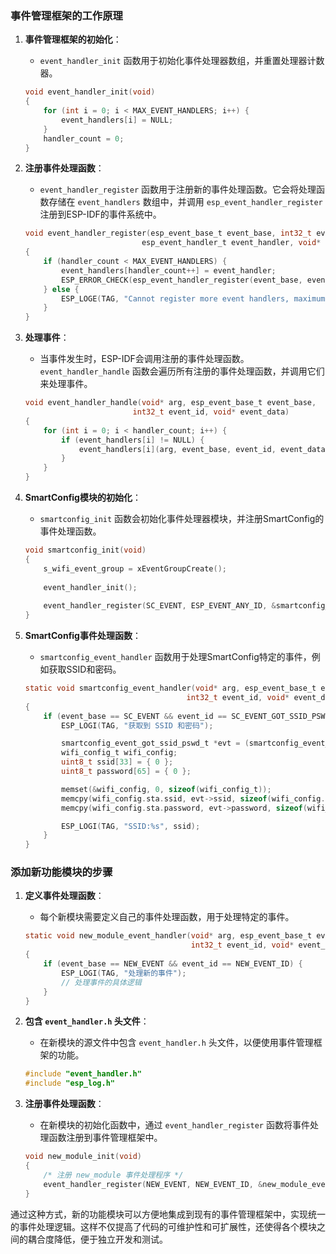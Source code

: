 ### 事件管理框架的工作原理

1. **事件管理框架的初始化**：
   - `event_handler_init` 函数用于初始化事件处理器数组，并重置处理器计数器。

   ```c
   void event_handler_init(void)
   {
       for (int i = 0; i < MAX_EVENT_HANDLERS; i++) {
           event_handlers[i] = NULL;
       }
       handler_count = 0;
   }
   ```

2. **注册事件处理函数**：
   - `event_handler_register` 函数用于注册新的事件处理函数。它会将处理函数存储在 `event_handlers` 数组中，并调用 `esp_event_handler_register` 注册到ESP-IDF的事件系统中。

   ```c
   void event_handler_register(esp_event_base_t event_base, int32_t event_id,
                             esp_event_handler_t event_handler, void* event_handler_arg)
   {
       if (handler_count < MAX_EVENT_HANDLERS) {
           event_handlers[handler_count++] = event_handler;
           ESP_ERROR_CHECK(esp_event_handler_register(event_base, event_id, event_handler, event_handler_arg));
       } else {
           ESP_LOGE(TAG, "Cannot register more event handlers, maximum reached");
       }
   }
   ```

3. **处理事件**：
   - 当事件发生时，ESP-IDF会调用注册的事件处理函数。`event_handler_handle` 函数会遍历所有注册的事件处理函数，并调用它们来处理事件。

   ```c
   void event_handler_handle(void* arg, esp_event_base_t event_base,
                           int32_t event_id, void* event_data)
   {
       for (int i = 0; i < handler_count; i++) {
           if (event_handlers[i] != NULL) {
               event_handlers[i](arg, event_base, event_id, event_data);
           }
       }
   }
   ```

4. **SmartConfig模块的初始化**：
   - `smartconfig_init` 函数会初始化事件处理器模块，并注册SmartConfig的事件处理函数。

   ```c
   void smartconfig_init(void)
   {
       s_wifi_event_group = xEventGroupCreate();
       
       event_handler_init();
       
       event_handler_register(SC_EVENT, ESP_EVENT_ANY_ID, &smartconfig_event_handler, NULL);
   }
   ```

5. **SmartConfig事件处理函数**：
   - `smartconfig_event_handler` 函数用于处理SmartConfig特定的事件，例如获取SSID和密码。

   ```c
   static void smartconfig_event_handler(void* arg, esp_event_base_t event_base,
                                       int32_t event_id, void* event_data)
   {
       if (event_base == SC_EVENT && event_id == SC_EVENT_GOT_SSID_PSWD) {
           ESP_LOGI(TAG, "获取到 SSID 和密码");

           smartconfig_event_got_ssid_pswd_t *evt = (smartconfig_event_got_ssid_pswd_t *)event_data;
           wifi_config_t wifi_config;
           uint8_t ssid[33] = { 0 };
           uint8_t password[65] = { 0 };

           memset(&wifi_config, 0, sizeof(wifi_config_t));
           memcpy(wifi_config.sta.ssid, evt->ssid, sizeof(wifi_config.sta.ssid));
           memcpy(wifi_config.sta.password, evt->password, sizeof(wifi_config.sta.password));

           ESP_LOGI(TAG, "SSID:%s", ssid);
       }
   }
   ```

### 添加新功能模块的步骤

1. **定义事件处理函数**：
   - 每个新模块需要定义自己的事件处理函数，用于处理特定的事件。

   ```c
   static void new_module_event_handler(void* arg, esp_event_base_t event_base,
                                        int32_t event_id, void* event_data)
   {
       if (event_base == NEW_EVENT && event_id == NEW_EVENT_ID) {
           ESP_LOGI(TAG, "处理新的事件");
           // 处理事件的具体逻辑
       }
   }
   ```

2. **包含 `event_handler.h` 头文件**：
   - 在新模块的源文件中包含 `event_handler.h` 头文件，以便使用事件管理框架的功能。

   ```c
   #include "event_handler.h"
   #include "esp_log.h"
   ```

3. **注册事件处理函数**：
   - 在新模块的初始化函数中，通过 `event_handler_register` 函数将事件处理函数注册到事件管理框架中。

   ```c
   void new_module_init(void)
   {
       /* 注册 new_module 事件处理程序 */
       event_handler_register(NEW_EVENT, NEW_EVENT_ID, &new_module_event_handler, NULL);
   }
   ```

通过这种方式，新的功能模块可以方便地集成到现有的事件管理框架中，实现统一的事件处理逻辑。这样不仅提高了代码的可维护性和可扩展性，还使得各个模块之间的耦合度降低，便于独立开发和测试。
